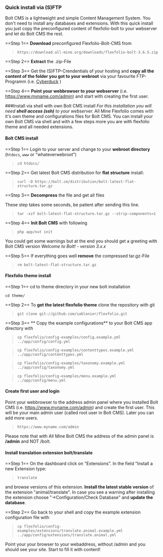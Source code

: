 ### Quick install via (S)FTP
Bolt CMS is a lightweight and simple Content Management System. You don't need to install any databases and extensions. With this quick install you just copy the preconfigured content of flexfolio-bolt to your webserver and let do Bolt CMS the rest.

==Step 1== **Download** preconfigured Flexfolio-Bolt-CMS from
>`https://download.all-mine.org/downloads/flexfolio-bolt-3.6.5.zip`

==Step 2== **Extract** the .zip-File

==Step 3== Get the (S)FTP-Crendentials of your hosting and **copy all the content of the folder you got to your webroot** via your favourite FTP-Programm (i.e. [Cyberduck](https://cyberduck.io/) )

==Step 4== **Point your webbrowser to your webserver** (i.e. https://www.myname.com/admin) and start with creating the first user.



###Install via shell with own Bolt CMS install
*For this installation you will need **shell access (ssh)** to your webserver.* All Mine Flexfolio comes with it's own theme and configurations files for Bolt CMS. You can install your own Bolt CMS via shell and with a few steps more you  are with flexfolio theme and all needed extensions.

#### Bolt CMS install
==Step 1== Login to your server and change to your **webroot directory** (`htdocs`, `www` or "whateverwebroot")

>`cd htdocs/`

 ==Step 2== Get latest Bolt CMS distribution for **flat structure** install:

>`curl -O https://bolt.cm/distribution/bolt-latest-flat-structure.tar.gz`

==Step 3== **Decompress** the file and get all files

These step takes some seconds, be patient after sending this line.

>`tar -xzf bolt-latest-flat-structure.tar.gz --strip-components=1`

==Step 4== **Init Bolt CMS** with following

>`php app/nut init`

You could get some warnings but at the end you should get a greeting with Bolt CMS version *Welcome to Bolt! - version 3.x.x*


==Step 5== If everything goes well **remove** the compressed tar.gz-File

>`rm bolt-latest-flat-structure.tar.gz`

#### Flexfolio theme install

==Step 1== cd to theme directory in your new bolt installation

`cd theme/`

==Step 2== To **get the latest flexfolio theme** clone the repository with git

>`git clone git://github.com/sablonier/flexfolio.git`

==Step 3== ** Copy the example configurations** to your Bolt CMS app directory with

>`cp flexfolio/config-examples/config.example.yml ../app/config/config.yml`

>`cp flexfolio/config-examples/contenttypes.example.yml ../app/config/contenttypes.yml`

>`cp flexfolio/config-examples/taxonomy.example.yml ../app/config/taxonomy.yml`

>`cp flexfolio/config-examples/menu.example.yml ../app/config/menu.yml`

#### Create first user and login

Point your webbrowser to the address admin panel where you installed Bolt CMS (i.e. https://www.myname.com/admin) and create the first user. This will be your main admin user (called root user in Bolt CMS). Later you can add more users.

>`https://www.myname.com/admin`

Please note that with All Mine Bolt CMS the address of the admin panel is **/admin** and NOT /bolt.

#### Install translation extension bolt/translate

==Step 1== On the dashboard click on "Extensions". In the field "Install a new Extension type:

>`translate`

and browse versions of this extension. **Install the latest stable version** of the extension "animal/translate". In case you see a warning after installing the extension choose "->Configuration/Check Database" and **update the database**.

==Step 2== Go back to your shell and copy the example extension configuration file with

>`cp flexfolio/config-examples/extensions/translate.animal.example.yml ../app/config/extensions/translate.animal.yml`

Point your your browser to your webaddress, without /admin and you should see your site. Start to fill it with content!




